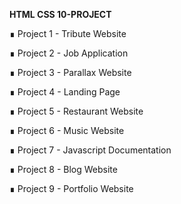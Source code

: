 **HTML CSS 10-PROJECT**

∎ Project 1 - Tribute Website

∎ Project 2 - Job Application 

∎ Project 3 - Parallax Website

∎ Project 4 - Landing Page

∎ Project 5 - Restaurant Website

∎ Project 6 - Music Website

∎ Project 7 - Javascript Documentation

∎ Project 8 - Blog Website

∎ Project 9 - Portfolio Website
